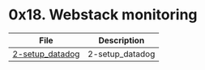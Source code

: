 # 0x18. Webstack monitoring

| File      | Description |
| ----------- | ----------- |
| [2-setup_datadog](./2-setup_datadog) | 2-setup_datadog |
